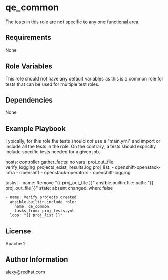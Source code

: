 qe_common
=========

The tests in this role are not specific to any one functional area.

Requirements
------------

None

Role Variables
--------------

This role should not have any default variables as this is a common role for tests that can be used for multiple test roles.

Dependencies
------------

None

Example Playbook
----------------

Typically, for this role the tests should *not* use a "main.yml" and import or include all the tests in the role. On the contrary, a tests should explicitly include specific tests needed for a given job.

  hosts: controller
  gather_facts: no
  vars:
     proj_out_file: verify_logging_projects_exist_lresults.log
     proj_list:
       - openshift-openstack-infra
       - openshift
       - openstack-operators
       - openshift-logging

  tasks:
    - name: Remove "{{ proj_out_file }}"
      ansible.builtin.file:
        path: "{{ proj_out_file }}"
        state: absent
      changed_when: false

    - name: Verify projects created
      ansible.builtin.include_role:
        name: qe_common
        tasks_from: proj_tests.yml
      loop: "{{ proj_list }}"


License
-------

Apache 2

Author Information
------------------

alexy@redhat.com
